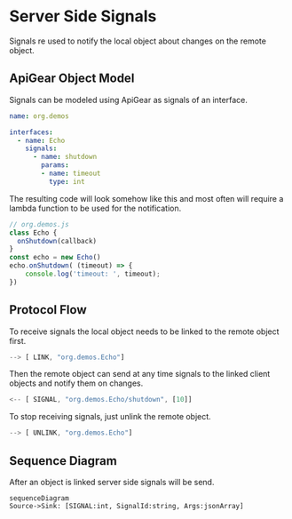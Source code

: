# Server Side Signals

Signals re used to  notify the local object about changes on the remote object.

## ApiGear Object Model

Signals can be modeled using ApiGear as signals of an interface.


```yaml
name: org.demos

interfaces:
  - name: Echo
    signals:
      - name: shutdown
        params:
        - name: timeout
          type: int
```

The resulting code will look somehow like this and most often will require a lambda function to be used for the notification.  
```js
// org.demos.js
class Echo {
  onShutdown(callback)	
}
const echo = new Echo()
echo.onShutdown( (timeout) => {
	console.log('timeout: ', timeout);
})
```

## Protocol Flow

To receive signals the local object needs to be linked to the remote object first.


```js
--> [ LINK, "org.demos.Echo"]
```


Then the remote object can send at any time signals to the linked client objects and notify them on changes.

```js
<-- [ SIGNAL, "org.demos.Echo/shutdown", [10]]
```


To stop receiving signals, just unlink the remote object.


```js
--> [ UNLINK, "org.demos.Echo"]
```


## Sequence Diagram

After an object is linked server side signals will be send.

```mermaid
sequenceDiagram
Source->Sink: [SIGNAL:int, SignalId:string, Args:jsonArray]
```